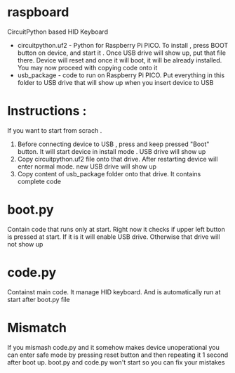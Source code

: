 # raspboard
CircuitPython based HID Keyboard
- circuitpython.uf2 - Python for Raspberry Pi PICO. To install , press BOOT button on device, and start it . Once USB drive will show up, put that file there. Device will reset and once it will boot, it will be already installed. You may now proceed with copying code onto it
- usb_package - code to run on Raspberry Pi PICO. Put everything in this folder to USB drive that will show up when you insert device to USB 

# Instructions : 
If you want to start from scrach . 
1. Before connecting device to USB , press and keep pressed "Boot" button. It will start device in install mode . USB drive will show up
2. Copy circuitpython.uf2 file onto that drive. After restarting device will enter normal mode. new USB drive will show up
3. Copy content of usb_package folder onto that drive. It contains complete code 

# boot.py 
Contain code that runs only at start. Right now it checks if upper left button is pressed at start. If it is it will enable USB drive. Otherwise that drive will not show up
# code.py
Containst main code. It manage HID keyboard. And is automatically run at start after boot.py file

# Mismatch 
If you mismash code.py and it somehow makes device unoperational you can enter safe mode by pressing reset button and then repeating it 1 second after boot up. boot.py and code.py won't start so you can fix your mistakes